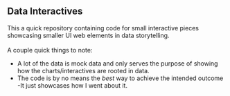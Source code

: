 ## Data Interactives

This a quick repository containing code for small interactive pieces showcasing 
smaller UI web elements in data storytelling.
<br><br>
A couple quick things to note:
- A lot of the data is mock data and only serves the purpose of showing how the charts/interactives are rooted in data.
- The code is by no means the <i>best</i> way to achieve the intended outcome -It just showcases how I went about it.
<br><br>
